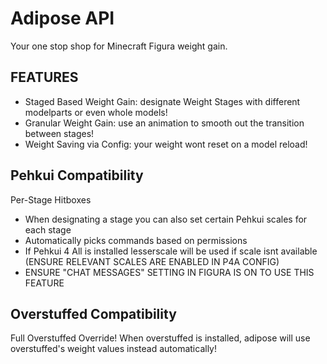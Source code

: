 # Adipose API 
Your one stop shop for Minecraft Figura weight gain.

## FEATURES
- Staged Based Weight Gain: designate Weight Stages with different modelparts or even whole models!
- Granular Weight Gain: use an animation to smooth out the transition between stages!
- Weight Saving via Config: your weight wont reset on a model reload!

## Pehkui Compatibility
Per-Stage Hitboxes

- When designating a stage you can also set certain Pehkui scales for each stage
- Automatically picks commands based on permissions
- If Pehkui 4 All is installed lesserscale will be used if scale isnt available (ENSURE RELEVANT SCALES ARE ENABLED IN P4A CONFIG)
- ENSURE "CHAT MESSAGES" SETTING IN FIGURA IS ON TO USE THIS FEATURE

## Overstuffed Compatibility 
Full Overstuffed Override!
When overstuffed is installed, adipose will use overstuffed's weight values instead automatically!

